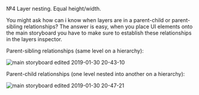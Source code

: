 №4 Layer nesting. Equal height/width.

You might ask how can i know when layers are in a parent-child or parent-sibling relationships?
The answer is easy, when you place UI elements onto the main storyboard you have to make sure to establish these relationships
in the layers inspector.

Parent-sibling relationships (same level on a hierarchy):

![main storyboard edited 2019-01-30 20-43-10](https://user-images.githubusercontent.com/47090408/52001239-f9d7a400-24cf-11e9-88f8-64efad20e0e1.png)

Parent-child relationships (one level nested into another on a hierarchy):

![main storyboard edited 2019-01-30 20-47-21](https://user-images.githubusercontent.com/47090408/52001377-5044e280-24d0-11e9-8782-ba994bd94533.png)




